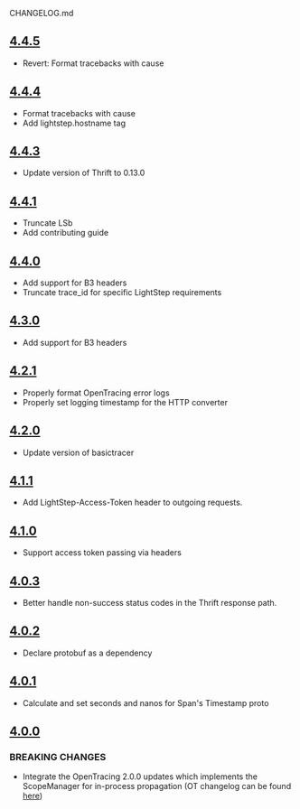 CHANGELOG.md

<a name="4.4.5"></a>
## [4.4.5](https://github.com/lightstep/lightstep-tracer-python/compare/4.4.4...4.4.5)
* Revert: Format tracebacks with cause

<a name="4.4.4"></a>
## [4.4.4](https://github.com/lightstep/lightstep-tracer-python/compare/4.4.3...4.4.4)
* Format tracebacks with cause
* Add lightstep.hostname tag

<a name="4.4.3"></a>
## [4.4.3](https://github.com/lightstep/lightstep-tracer-python/compare/4.4.1...4.4.3)
* Update version of Thrift to 0.13.0

<a name="4.4.1"></a>
## [4.4.1](https://github.com/lightstep/lightstep-tracer-python/compare/4.4.0...4.4.1)
* Truncate LSb
* Add contributing guide

<a name="4.4.0"></a>
## [4.4.0](https://github.com/lightstep/lightstep-tracer-python/compare/4.3.0...4.4.0)
* Add support for B3 headers
* Truncate trace_id for specific LightStep requirements

<a name="4.3.0"></a>
## [4.3.0](https://github.com/lightstep/lightstep-tracer-python/compare/4.2.1...4.3.0)
* Add support for B3 headers

<a name="4.2.1"></a>
## [4.2.1](https://github.com/lightstep/lightstep-tracer-python/compare/4.2.0...4.2.1)
* Properly format OpenTracing error logs
* Properly set logging timestamp for the HTTP converter

<a name="4.2.0"></a>
## [4.2.0](https://github.com/lightstep/lightstep-tracer-python/compare/4.1.1...4.2.0)
* Update version of basictracer

<a name="4.1.1"></a>
## [4.1.1](https://github.com/lightstep/lightstep-tracer-python/compare/4.1.0...4.1.1)
* Add LightStep-Access-Token header to outgoing requests.

<a name="4.1.0"></a>
## [4.1.0](https://github.com/lightstep/lightstep-tracer-python/compare/4.0.3...4.1.0)
* Support access token passing via headers

<a name="4.0.3"></a>
## [4.0.3](https://github.com/lightstep/lightstep-tracer-python/compare/4.0.2...4.0.3)
* Better handle non-success status codes in the Thrift response path.

<a name="4.0.2"></a>
## [4.0.2](https://github.com/lightstep/lightstep-tracer-python/compare/4.0.1...4.0.2)
* Declare protobuf as a dependency

<a name="4.0.1"></a>
## [4.0.1](https://github.com/lightstep/lightstep-tracer-python/compare/4.0.0...4.0.1)
* Calculate and set seconds and nanos for Span's Timestamp proto

<a name="4.0.0"></a>
## [4.0.0](https://github.com/lightstep/lightstep-tracer-python/compare/3.0.11...4.0.0)
### BREAKING CHANGES
* Integrate the OpenTracing 2.0.0 updates which implements the ScopeManager for in-process propagation (OT changelog can be found [here](https://medium.com/opentracing/announcing-python-opentracing-2-0-0-fa4e4c9395a))
